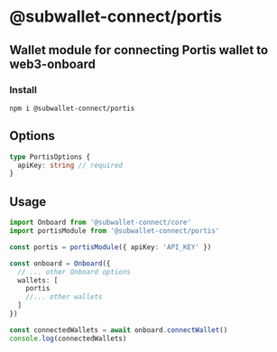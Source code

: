 # @subwallet-connect/portis

## Wallet module for connecting Portis wallet to web3-onboard

### Install

`npm i @subwallet-connect/portis`

## Options

```typescript
type PortisOptions {
  apiKey: string // required
}
```

## Usage

```typescript
import Onboard from '@subwallet-connect/core'
import portisModule from '@subwallet-connect/portis'

const portis = portisModule({ apiKey: 'API_KEY' })

const onboard = Onboard({
  // ... other Onboard options
  wallets: [
    portis
    //... other wallets
  ]
})

const connectedWallets = await onboard.connectWallet()
console.log(connectedWallets)
```
